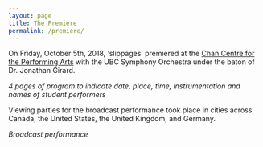 ```yaml
---
layout: page
title: The Premiere
permalink: /premiere/
---
```


On Friday, October 5th, 2018, ‘slippages’ premiered at the [Chan Centre for the Performing Arts](https://en.wikipedia.org/wiki/Chan_Centre_for_the_Performing_Arts) with the UBC Symphony Orchestra under the baton of Dr. Jonathan Girard. 

*4 pages of program to indicate date, place, time, instrumentation and names of student performers*	

Viewing parties for the broadcast performance took place in cities across Canada, the United States, the United Kingdom, and Germany. 

*Broadcast performance*

